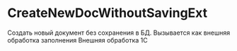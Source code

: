 # CreateNewDocWithoutSavingExt
Создать новый документ без сохранения в БД. Вызывается как внешняя обработка заполнения
Внешняя обработка 1С
